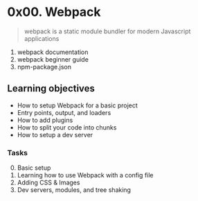 # 0x00. Webpack
> webpack is a static module bundler for modern Javascript applications

1. webpack documentation
2. webpack beginner guide
3. npm-package.json

## Learning objectives
* How to setup Webpack for a basic project
* Entry points, output, and loaders
* How to add plugins
* How to split your code into chunks
* How to setup a dev server

### Tasks
0. Basic setup
1. Learning how to use Webpack with a config file
2. Adding CSS & Images
3. Dev servers, modules, and tree shaking
